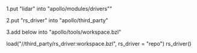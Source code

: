 1.put "lidar" into "apollo/modules/drivers""

2.put "rs_driver" into "apollo/third_party"

3.add below into "apollo/tools/workspace.bzl"

load("//third_party/rs_driver:workspace.bzl", rs_driver = "repo")
rs_driver()
